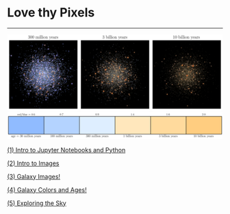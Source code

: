 # Love thy Pixels
---

![](images/gc-ages.png)
![](images/age-colorbar.png)

[(1) Intro to Jupyter Notebooks and Python](https://nbviewer.jupyter.org/github/johnnygreco/love-thy-pixels/blob/master/notebooks/intro-to-python.ipynb?flush_cache=true)

[(2) Intro to Images](https://nbviewer.jupyter.org/github/johnnygreco/love-thy-pixels/blob/master/notebooks/intro-to-images.ipynb?flush_cache=true)

[(3) Galaxy Images!](https://nbviewer.jupyter.org/github/johnnygreco/love-thy-pixels/blob/master/notebooks/galaxy-images.ipynb?flush_cache=true)

[(4) Galaxy Colors and Ages!](https://nbviewer.jupyter.org/github/johnnygreco/love-thy-pixels/blob/master/notebooks/galaxy-colors.ipynb?flush_cache=true)

[(5) Exploring the Sky](https://nbviewer.jupyter.org/github/johnnygreco/love-thy-pixels/blob/master/notebooks/legacy-viewer.ipynb?flush_cache=true)

